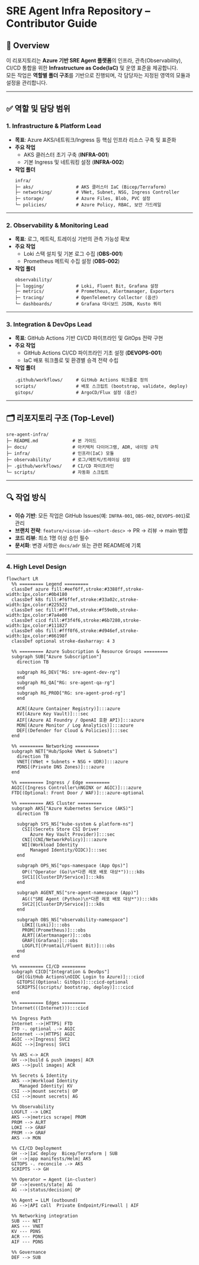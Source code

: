 # SRE Agent Infra Repository – Contributor Guide

## 📌 Overview
이 리포지토리는 **Azure 기반 SRE Agent 플랫폼**의 인프라, 관측(Observability), CI/CD 통합을 위한 **Infrastructure as Code(IaC)** 및 운영 표준을 제공합니다.  
모든 작업은 **역할별 폴더 구조**를 기반으로 진행되며, 각 담당자는 지정된 영역의 모듈과 설정을 관리합니다.

---

## ✅ 역할 및 담당 범위

### 1. **Infrastructure & Platform Lead**
- **목표**: Azure AKS/네트워크/Ingress 등 핵심 인프라 리소스 구축 및 표준화
- **주요 작업**
  - AKS 클러스터 초기 구축 (**INFRA-001**)
  - 기본 Ingress 및 네트워킹 설정 (**INFRA-002**)
- **작업 폴더**
  ```
  infra/
  ├─ aks/                # AKS 클러스터 IaC (Bicep/Terraform)
  ├─ networking/         # VNet, Subnet, NSG, Ingress Controller
  ├─ storage/            # Azure Files, Blob, PVC 설정
  └─ policies/           # Azure Policy, RBAC, 보안 가드레일
  ```

---

### 2. **Observability & Monitoring Lead**
- **목표**: 로그, 메트릭, 트레이싱 기반의 관측 가능성 확보
- **주요 작업**
  - Loki 스택 설치 및 기본 로그 수집 (**OBS-001**)
  - Prometheus 메트릭 수집 설정 (**OBS-002**)
- **작업 폴더**
  ```
  observability/
  ├─ logging/            # Loki, Fluent Bit, Grafana 설정
  ├─ metrics/            # Prometheus, Alertmanager, Exporters
  ├─ tracing/            # OpenTelemetry Collector (옵션)
  └─ dashboards/         # Grafana 대시보드 JSON, Kusto 쿼리
  ```

---

### 3. **Integration & DevOps Lead**
- **목표**: GitHub Actions 기반 CI/CD 파이프라인 및 GitOps 전략 구현
- **주요 작업**
  - GitHub Actions CI/CD 파이프라인 기초 설정 (**DEVOPS-001**)
  - IaC 배포 워크플로 및 환경별 승격 전략 수립
- **작업 폴더**
  ```
  .github/workflows/     # GitHub Actions 워크플로 정의
  scripts/               # 배포 스크립트 (bootstrap, validate, deploy)
  gitops/                # ArgoCD/Flux 설정 (옵션)
  ```

---

## 🗂 리포지토리 구조 (Top-Level)
```
sre-agent-infra/
├─ README.md             # 본 가이드
├─ docs/                 # 아키텍처 다이어그램, ADR, 네이밍 규칙
├─ infra/                # 인프라(IaC) 모듈
├─ observability/        # 로그/메트릭/트레이싱 설정
├─ .github/workflows/    # CI/CD 파이프라인
└─ scripts/              # 자동화 스크립트
```

---

## 🔍 작업 방식
- **이슈 기반**: 모든 작업은 GitHub Issues(예: `INFRA-001`, `OBS-002`, `DEVOPS-001`)로 관리
- **브랜치 전략**: `feature/<issue-id>-<short-desc>` → PR → 리뷰 → main 병합
- **코드 리뷰**: 최소 1명 이상 승인 필수
- **문서화**: 변경 사항은 `docs/adr` 또는 관련 README에 기록

---

### 4. **High Level Design**

```mermaid
flowchart LR
  %% ========= Legend =========
  classDef azure fill:#eef6ff,stroke:#3388ff,stroke-width:1px,color:#0b4180
  classDef k8s fill:#f6ffef,stroke:#33a02c,stroke-width:1px,color:#225522
  classDef sec fill:#fff7e6,stroke:#f59e0b,stroke-width:1px,color:#7a4e00
  classDef cicd fill:#f3f4f6,stroke:#6b7280,stroke-width:1px,color:#111827
  classDef obs fill:#fff0f6,stroke:#d946ef,stroke-width:1px,color:#86198f
  classDef optional stroke-dasharray: 4 3

  %% ========= Azure Subscription & Resource Groups =========
  subgraph SUB["Azure Subscription"]
    direction TB

    subgraph RG_DEV["RG: sre-agent-dev-rg"]
    end
    subgraph RG_QA["RG: sre-agent-qa-rg"]
    end
    subgraph RG_PROD["RG: sre-agent-prod-rg"]
    end

    ACR[(Azure Container Registry)]:::azure
    KV[(Azure Key Vault)]:::sec
    AIF[(Azure AI Foundry / OpenAI 호환 API)]:::azure
    MON[(Azure Monitor / Log Analytics)]:::azure
    DEF[(Defender for Cloud & Policies)]:::sec
  end

  %% ========= Networking =========
  subgraph NET["Hub/Spoke VNet & Subnets"]
    direction TB
    VNET[(VNet + Subnets + NSG + UDR)]:::azure
    PDNS[(Private DNS Zones)]:::azure
  end

  %% ========= Ingress / Edge =========
  AGIC[(Ingress Controller\nNGINX or AGIC)]:::azure
  FTD[(Optional: Front Door / WAF)]:::azure-optional

  %% ========= AKS Cluster =========
  subgraph AKS["Azure Kubernetes Service (AKS)"]
    direction TB

    subgraph SYS_NS["kube-system & platform-ns"]
      CSI[(Secrets Store CSI Driver
         Azure Key Vault Provider)]:::sec
      CNI[(CNI/NetworkPolicy)]:::azure
      WI[(Workload Identity
         Managed Identity/OIDC)]:::sec
    end

    subgraph OPS_NS["ops-namespace (App Ops)"]
      OP(("Operator (Go)\n*다른 레포 배포 대상*")):::k8s
      SVC1[[ClusterIP/Service]]:::k8s
    end

    subgraph AGENT_NS["sre-agent-namespace (App)"]
      AG(("SRE Agent (Python)\n*다른 레포 배포 대상*")):::k8s
      SVC2[[ClusterIP/Service]]:::k8s
    end

    subgraph OBS_NS["observability-namespace"]
      LOKI[(Loki)]:::obs
      PROM[(Prometheus)]:::obs
      ALRT[(Alertmanager)]:::obs
      GRAF[(Grafana)]:::obs
      LOGFLT[(Promtail/Fluent Bit)]:::obs
    end
  end

  %% ========= CI/CD =========
  subgraph CICD["Integration & DevOps"]
    GH[(GitHub Actions\nOIDC Login to Azure)]:::cicd
    GITOPS[(Optional: GitOps)]:::cicd-optional
    SCRIPTS[(scripts/ bootstrap, deploy)]:::cicd
  end

  %% ========= Edges =========
  Internet(((Internet))):::cicd

  %% Ingress Path
  Internet -->|HTTPS| FTD
  FTD -. optional .-> AGIC
  Internet -->|HTTPS| AGIC
  AGIC -->|Ingress| SVC2
  AGIC -->|Ingress| SVC1

  %% AKS <-> ACR
  GH -->|build & push images| ACR
  AKS -->|pull images| ACR

  %% Secrets & Identity
  AKS -->|Workload Identity
     Managed Identity| KV
  CSI -->|mount secrets| OP
  CSI -->|mount secrets| AG

  %% Observability
  LOGFLT --> LOKI
  AKS -->|metrics scrape| PROM
  PROM --> ALRT
  LOKI --> GRAF
  PROM --> GRAF
  AKS --> MON

  %% CI/CD Deployment
  GH -->|IaC deploy  Bicep/Terraform | SUB
  GH -->|app manifests/Helm| AKS
  GITOPS -. reconcile .-> AKS
  SCRIPTS --> GH

  %% Operator ↔ Agent (in-cluster)
  OP -->|events/state| AG
  AG -->|status/decision| OP

  %% Agent ↔ LLM (outbound)
  AG -->|API call  Private Endpoint/Firewall | AIF

  %% Networking integration
  SUB --- NET
  AKS --- VNET
  KV --- PDNS
  ACR --- PDNS
  AIF --- PDNS

  %% Governance
  DEF --> SUB
```